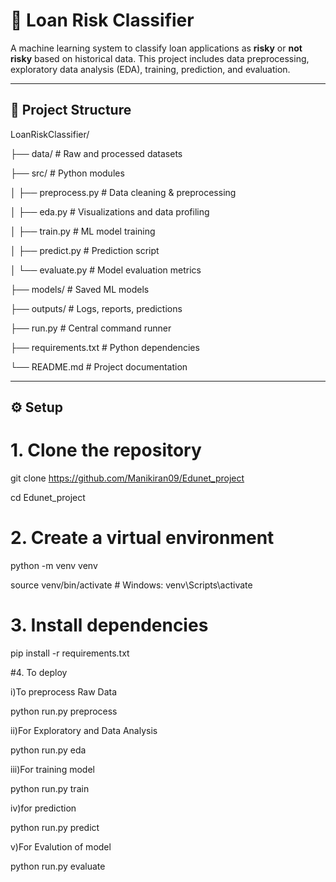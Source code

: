 # 🏦 Loan Risk Classifier

A machine learning system to classify loan applications as **risky** or **not risky** based on historical data. This project includes data preprocessing, exploratory data analysis (EDA), training, prediction, and evaluation.

---

## 📂 Project Structure
LoanRiskClassifier/

├── data/ # Raw and processed datasets

├── src/ # Python modules

│ ├── preprocess.py # Data cleaning & preprocessing

│ ├── eda.py # Visualizations and data profiling

│ ├── train.py # ML model training

│ ├── predict.py # Prediction script

│ └── evaluate.py # Model evaluation metrics

├── models/ # Saved ML models

├── outputs/ # Logs, reports, predictions

├── run.py # Central command runner

├── requirements.txt # Python dependencies

└── README.md # Project documentation


---

## ⚙️ Setup


# 1. Clone the repository

git clone https://github.com/Manikiran09/Edunet_project

cd Edunet_project

# 2. Create a virtual environment

python -m venv venv

source venv/bin/activate  # Windows: venv\Scripts\activate

# 3. Install dependencies

pip install -r requirements.txt

#4. To deploy

i)To preprocess Raw Data

python run.py preprocess

ii)For Exploratory and Data Analysis

python run.py eda

iii)For training model

python run.py train

iv)for prediction

python run.py predict

v)For Evalution of model

python run.py evaluate

